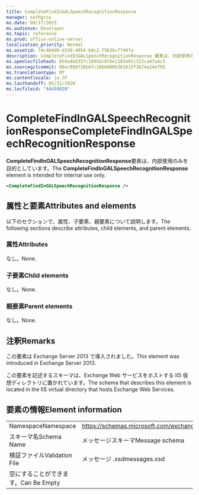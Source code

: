 ```yaml
---
title: CompleteFindInGALSpeechRecognitionResponse
manager: sethgros
ms.date: 09/17/2015
ms.audience: Developer
ms.topic: reference
ms.prod: office-online-server
localization_priority: Normal
ms.assetid: 74c4b9d8-d336-4954-b9c2-7563bc7740fa
description: CompleteFindInGALSpeechRecognitionResponse 要素は、内部使用のみを目的としています。
ms.openlocfilehash: 659a4b6357c1095dc076e1103e91c322ca47a4c5
ms.sourcegitcommit: 88ec988f2bb67c1866d06b361615f3674a24e795
ms.translationtype: MT
ms.contentlocale: ja-JP
ms.lasthandoff: 05/31/2020
ms.locfileid: "44459028"
---
```

# <a name="completefindingalspeechrecognitionresponse"></a><span data-ttu-id="91699-103">CompleteFindInGALSpeechRecognitionResponse</span><span class="sxs-lookup"><span data-stu-id="91699-103">CompleteFindInGALSpeechRecognitionResponse</span></span>

<span data-ttu-id="91699-104">**CompleteFindInGALSpeechRecognitionResponse**要素は、内部使用のみを目的としています。</span><span class="sxs-lookup"><span data-stu-id="91699-104">The **CompleteFindInGALSpeechRecognitionResponse** element is intended for internal use only.</span></span> 
  
```XML
<CompleteFindInGALSpeechRecognitionResponse />
```

## <a name="attributes-and-elements"></a><span data-ttu-id="91699-105">属性と要素</span><span class="sxs-lookup"><span data-stu-id="91699-105">Attributes and elements</span></span>

<span data-ttu-id="91699-106">以下のセクションで、属性、子要素、親要素について説明します。</span><span class="sxs-lookup"><span data-stu-id="91699-106">The following sections describe attributes, child elements, and parent elements.</span></span>
  
### <a name="attributes"></a><span data-ttu-id="91699-107">属性</span><span class="sxs-lookup"><span data-stu-id="91699-107">Attributes</span></span>

<span data-ttu-id="91699-108">なし。</span><span class="sxs-lookup"><span data-stu-id="91699-108">None.</span></span>
  
### <a name="child-elements"></a><span data-ttu-id="91699-109">子要素</span><span class="sxs-lookup"><span data-stu-id="91699-109">Child elements</span></span>

<span data-ttu-id="91699-110">なし。</span><span class="sxs-lookup"><span data-stu-id="91699-110">None.</span></span>
  
### <a name="parent-elements"></a><span data-ttu-id="91699-111">親要素</span><span class="sxs-lookup"><span data-stu-id="91699-111">Parent elements</span></span>

<span data-ttu-id="91699-112">なし。</span><span class="sxs-lookup"><span data-stu-id="91699-112">None.</span></span>
  
## <a name="remarks"></a><span data-ttu-id="91699-113">注釈</span><span class="sxs-lookup"><span data-stu-id="91699-113">Remarks</span></span>

<span data-ttu-id="91699-114">この要素は Exchange Server 2013 で導入されました。</span><span class="sxs-lookup"><span data-stu-id="91699-114">This element was introduced in Exchange Server 2013.</span></span>
  
<span data-ttu-id="91699-115">この要素を記述するスキーマは、Exchange Web サービスをホストする IIS 仮想ディレクトリに置かれています。</span><span class="sxs-lookup"><span data-stu-id="91699-115">The schema that describes this element is located in the IIS virtual directory that hosts Exchange Web Services.</span></span>
  
## <a name="element-information"></a><span data-ttu-id="91699-116">要素の情報</span><span class="sxs-lookup"><span data-stu-id="91699-116">Element information</span></span>

|||
|:-----|:-----|
|<span data-ttu-id="91699-117">Namespace</span><span class="sxs-lookup"><span data-stu-id="91699-117">Namespace</span></span>  <br/> |https://schemas.microsoft.com/exchange/services/2006/messages  <br/> |
|<span data-ttu-id="91699-118">スキーマ名</span><span class="sxs-lookup"><span data-stu-id="91699-118">Schema Name</span></span>  <br/> |<span data-ttu-id="91699-119">メッセージスキーマ</span><span class="sxs-lookup"><span data-stu-id="91699-119">Message schema</span></span>  <br/> |
|<span data-ttu-id="91699-120">検証ファイル</span><span class="sxs-lookup"><span data-stu-id="91699-120">Validation File</span></span>  <br/> |<span data-ttu-id="91699-121">メッセージ .xsd</span><span class="sxs-lookup"><span data-stu-id="91699-121">messages.xsd</span></span>  <br/> |
|<span data-ttu-id="91699-122">空にすることができます。</span><span class="sxs-lookup"><span data-stu-id="91699-122">Can Be Empty</span></span>  <br/> ||
   

